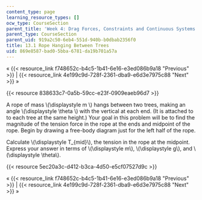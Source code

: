 ```yaml
---
content_type: page
learning_resource_types: []
ocw_type: CourseSection
parent_title: 'Week 4: Drag Forces, Constraints and Continuous Systems'
parent_type: CourseSection
parent_uid: 919a2c50-6eb4-551d-940b-b0dbab2356f0
title: 13.1 Rope Hanging Between Trees
uid: 869e8587-bad0-5bba-6781-da19b701a57a
---
```


« {{< resource_link f748652c-b4c5-1b41-6e16-e3ed086b9a18 "Previous" >}} | {{< resource_link 4e199c9d-728f-2361-dba9-e6d3e7975c88 "Next" >}} »

{{< resource 838633c7-0a5b-59cc-e23f-0909eaeb96d7 >}}

A rope of mass \\(\\displaystyle m \\) hangs between two trees, making an angle \\(\\displaystyle \\theta \\) with the vertical at each end. (It is attached to to each tree at the same height.) Your goal in this problem will be to find the magnitude of the tension force in the rope at the ends and midpoint of the rope. Begin by drawing a free-body diagram just for the left half of the rope.

Calculate \\(\\displaystyle T\_{mid}\\), the tension in the rope at the midpoint. Express your answer in terms of \\(\\displaystyle m\\), \\(\\displaystyle g\\), and \\(\\displaystyle \\theta\\).

{{< resource 5ec20a3c-d412-b3ca-4d50-e5cf07527d9c >}}

« {{< resource_link f748652c-b4c5-1b41-6e16-e3ed086b9a18 "Previous" >}} | {{< resource_link 4e199c9d-728f-2361-dba9-e6d3e7975c88 "Next" >}} »